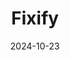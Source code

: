 ---  
layout: startup_page  
title: "Fixify"  
id: "fixify.com"  
permalink: "/fixifyfixify.com10232024/"  
website: "https://www.fixify.com/"  
funding_round: "Series A"  
funding_amount: "$25M"  
investors: "Costanoa Ventures, Decibel Partners, Paladin Capital Group, Scale Venture Partners"  
about: "Fixify is an IT help desk platform that automates ticket categorization, identifies problem hotspots using AI, and employs IT analysts to resolve issues. It integrates with existing ticketing systems like Jira and ServiceNow, providing a high-quality IT experience for tech-centric organizations with 100-2000 employees without requiring large internal IT teams. The platform uses sentiment analysis to gauge urgency and prioritize tickets, improving response times and user experience."  
markets: "IT, SaaS, AI, IT Services and IT Consulting"  
hq: "Arlington, Virginia, United States"  
founded_year: "2023"  
linkedin: "https://www.linkedin.com/company/hifixify"  
twitter: ""  
instagram: ""  
facebook: ""  
crunchbase: "https://www.crunchbase.com/organization/fixify"  
pitchbook: "https://pitchbook.com/profiles/company/175386-25"  

date_display: "23-Oct-2024"  
date: "2024-10-23"

# SEO Optimization  
meta_title: "Fixify - Series A Funding ($25M)"  
meta_description: "Fixify, Fixify is an IT help desk platform that automates ticket categorization, identifies problem hotspots using AI, and employs IT analysts to resolve issu..."  
meta_keywords: "Fixify, IT, SaaS, AI, IT Services and IT Consulting, Series A funding"  
canonical_url: "https://startup.projectstartups.com/fixifyfixify.com10232024/"  
---